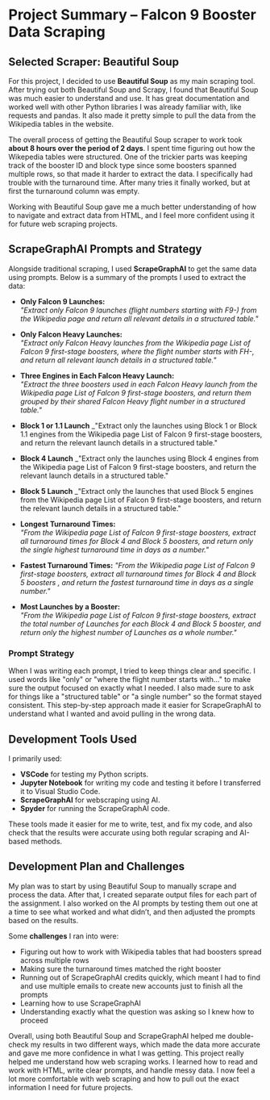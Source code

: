 # Project Summary – Falcon 9 Booster Data Scraping

## Selected Scraper: Beautiful Soup

For this project, I decided to use **Beautiful Soup** as my main scraping tool. After trying out both Beautiful Soup and Scrapy, I found that Beautiful Soup was much easier to understand and use. It has great documentation and worked well with other Python libraries I was already familiar with, like requests and pandas. It also made it pretty simple to pull the data from the Wikipedia tables in the website. 

The overall process of getting the Beautiful Soup scraper to work took **about 8 hours over the period of 2 days**. I spent time figuring out how the Wikepedia tables were structured.  One of the trickier parts was keeping track of the booster ID and block type since some boosters spanned multiple rows, so that made it harder to extract the data. I specifically had trouble with the turnaround time. After many tries it finally worked, but at first the turnaround column was empty. 

Working with Beautiful Soup gave me a much better understanding of how to navigate and extract data from HTML, and I feel more confident using it for future web scraping projects.

## ScrapeGraphAI Prompts and Strategy

Alongside traditional scraping, I used **ScrapeGraphAI** to get the same data using prompts. Below is a summary of the prompts I used to extract the data:

- **Only Falcon 9 Launches:**  
  _"Extract only Falcon 9 launches (flight numbers starting with F9-) from the Wikipedia page and return all relevant details in a structured table."_

- **Only Falcon Heavy Launches:**  
  _"Extract only Falcon Heavy launches from the Wikipedia page List of Falcon 9 first-stage boosters, where the flight number starts with FH-, and return all relevant launch details in a structured table."_

- **Three Engines in Each Falcon Heavy Launch:**  
  _"Extract the three boosters used in each Falcon Heavy launch from the Wikipedia page List of Falcon 9 first-stage boosters, and return them grouped by their shared Falcon Heavy flight number in a structured table."_

- **Block 1 or 1.1 Launch**
  _"Extract only the launches using Block 1 or Block 1.1 engines from the Wikipedia page List of Falcon 9 first-stage boosters, and return the relevant launch details in a structured table."

- **Block 4 Launch**
  _"Extract only the launches using Block 4 engines from the Wikipedia page List of Falcon 9 first-stage boosters, and return the relevant launch details in a structured table."

- **Block 5 Launch**
  _"Extract only the launches that used Block 5 engines from the Wikipedia page List of Falcon 9 first-stage boosters, and return the relevant launch details in a structured table."

- **Longest Turnaround Times:**  
  _"From the Wikipedia page List of Falcon 9 first-stage boosters, extract all turnaround times for Block 4 and Block 5 boosters, and return only the single highest turnaround time in days as a number."_

- **Fastest Turnaround Times:**
  _"From the Wikipedia page List of Falcon 9 first-stage boosters, extract all turnaround times for Block 4 and Block 5 boosters , and return the fastest turnaround time in days as a single number."_
  
- **Most Launches by a Booster:**  
  _"From the Wikipedia page List of Falcon 9 first-stage boosters, extract the total number of Launches for each Block 4 and Block 5 booster, and return only the highest number of Launches as a whole number."_

### Prompt Strategy

When I was writing each prompt, I tried to keep things clear and specific. I used words like "only" or "where the flight number starts with..." to make sure the output focused on exactly what I needed. I also made sure to ask for things like a "structured table" or "a single number" so the format stayed consistent. This step-by-step approach made it easier for ScrapeGraphAI to understand what I wanted and avoid pulling in the wrong data. 

## Development Tools Used

I primarily used:
- **VSCode** for testing my Python scripts.
- **Jupyter Notebook** for writing my code and testing it before I transferred it to Visual Studio Code. 
- **ScrapeGraphAI** for webscraping using AI.
- **Spyder** for running the ScrapeGraphAI code.

These tools made it easier for me to write, test, and fix my code, and also check that the results were accurate using both regular scraping and AI-based methods.

## Development Plan and Challenges

My plan was to start by using Beautiful Soup to manually scrape and process the data. After that, I created separate output files for each part of the assignment. I also worked on the AI prompts by testing them out one at a time to see what worked and what didn’t, and then adjusted the prompts based on the results.

Some **challenges** I ran into were:
- Figuring out how to work with Wikipedia tables that had boosters spread across multiple rows 
- Making sure the turnaround times matched the right booster
- Running out of ScrapeGraphAI credits quickly, which meant I had to find and use multiple emails to create new accounts just to finish all the prompts
- Learning how to use ScrapeGraphAI
- Understanding exactly what the question was asking so I knew how to proceed

Overall, using both Beautiful Soup and ScrapeGraphAI helped me double-check my results in two different ways, which made the data more accurate and gave me more confidence in what I was getting. This project really helped me understand how web scraping works. I learned how to read and work with HTML, write clear prompts, and handle messy data. I now feel a lot more comfortable with web scraping and how to pull out the exact information I need for future projects.
